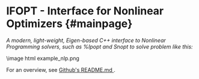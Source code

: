 IFOPT - Interface for Nonlinear Optimizers {#mainpage}
=================

*A modern, light-weight, Eigen-based C++ interface to Nonlinear Programming solvers, such as %Ipopt and Snopt to solve problem like this:* 

\image html example_nlp.png

For an overview, see
<a href="https://github.com/ethz-adrl/ifopt/blob/master/README.md">
Github's README.md
</a>.

